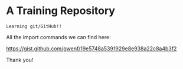 # A Training Repository

`Learning git/GitHub!!` 

All the import commands we can find here:

https://gist.github.com/gwenf/19e5748a5391929e8e938a22c8a4b3f2

Thank you!
